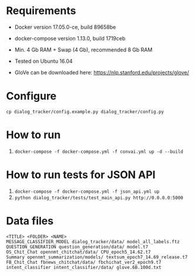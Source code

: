 # Requirements

- Docker version 17.05.0-ce, build 89658be
- docker-compose version 1.13.0, build 1719ceb
- Min. 4 Gb RAM + Swap (4 Gb), recommended 8 Gb RAM
- Tested on Ubuntu 16.04

- GloVe can be downloaded here: https://nlp.stanford.edu/projects/glove/

# Configure

`cp dialog_tracker/config.example.py dialog_tracker/config.py`

# How to run

1. `docker-compose -f docker-compose.yml -f convai.yml up -d --build`

# How to run tests for JSON API

1. `docker-compose -f docker-compose.yml -f json_api.yml up`
2. `python dialog_tracker/tests/test_main_api.py http://0.0.0.0:5000`


# Data files

```
<TITLE> <FOLDER> <NAME>
MESSAGE_CLASSIFIER_MODEL dialog_tracker/data/ model_all_labels.ftz
QUESTION_GENERATION question_generation/data/ model.t7
OS_Chit_Chat opennmt_chitchat/data/ CPU_epoch5_14.62.t7
Summary opennmt_summarization/models/ textsum_epoch7_14.69_release.t7
FB_Chit_Chat fbnews_chitchat/data/ fbchichat_ver2_epoch9.t7
intent_classifier intent_classifier/data/ glove.6B.100d.txt
```
